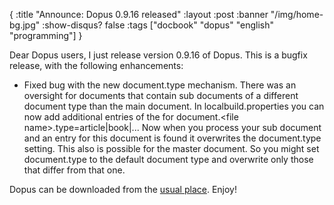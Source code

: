 {
  :title "Announce: Dopus 0.9.16 released"
  :layout :post
  :banner "/img/home-bg.jpg"
  :show-disqus? false
  :tags ["docbook" "dopus" "english" "programming"]
}

Dear Dopus users, I just release version 0.9.16 of Dopus. This is a bugfix release, with the following enhancements:
-   Fixed bug with the new document.type mechanism. There was an oversight for documents that contain sub documents of a different document type than the main document. In localbuild.properties you can now add additional entries of the for document.&lt;file name&gt;.type=article|book|... Now when you process your sub document and an entry for this document is found it overwrites the document.type setting. This also is possible for the master document. So you might set document.type to the default document type and overwrite only those that differ from that one.

Dopus can be downloaded from the [usual place](http://cms.agynamix.de/downloads/cat_view-2.html). Enjoy!
